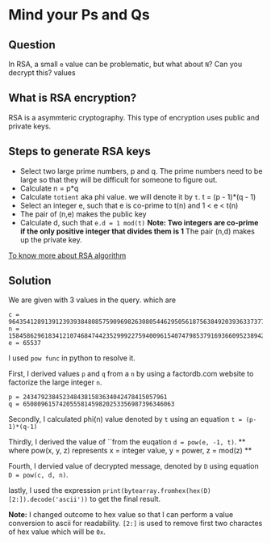 # Mind your Ps and Qs

## Question

In RSA, a small `e` value can be problematic, but what about `N`? Can you decrypt this? values

## What is RSA encryption?

RSA is a asymmteric cryptography. This type of encryption uses public and private keys.

## Steps to generate RSA keys
- Select two large prime numbers, p and q. The prime numbers need to be large so that they will be difficult for someone to figure out.
- Calculate n = p*q
- Calculate `totient` aka phi value. we will denote it by `t`. t = (p - 1)*(q - 1)
- Select an integer e, such that e is co-prime to t(n) and 1 < e < t(n)
- The pair of (n,e) makes the public key
- Calculate d, such that `e.d = 1 mod(t)`
**Note: Two integers are co-prime if the only positive integer that divides them is 1**
The pair (n,d) makes up the private key.

[To know more about RSA algorithm](https://www.educative.io/answers/what-is-the-rsa-algorithm)

## Solution

We are given with 3 values in the query. which are
```
c = 964354128913912393938480857590969826308054462950561875638492039363373779803642185
n = 1584586296183412107468474423529992275940096154074798537916936609523894209759157543
e = 65537
```

I used `pow func` in  python to resolve it.

First, I derived values `p` and `q` from a `n` by using a factordb.com website to factorize the large integer `n`.
```
p = 2434792384523484381583634042478415057961    
q = 650809615742055581459820253356987396346063 
```

Secondly, I calculated phi(n) value denoted by `t` using an equation `t = (p-1)*(q-1)`

Thirdly, I derived the value of ``from the euqation `d = pow(e, -1, t)`. ** where pow(x, y, z) represents x = integer value, y = power, z = mod(z) **

Fourth, I dervied value of decrypted message, denoted by `D` using equation `D = pow(c, d, n)`.

lastly, I used the expression `print(bytearray.fromhex(hex(D)[2:]).decode('ascii'))` to get the final result. 

**Note:** I changed outcome to hex value so that I can perform a value conversion to ascii for readability. `[2:]` is used to remove first two charactes of hex value which will be `0x`.













